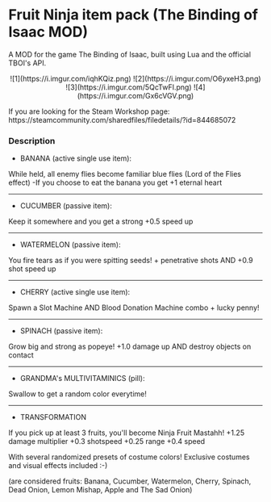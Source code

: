 # Fruit Ninja item pack (The Binding of Isaac MOD)

A MOD for the game The Binding of Isaac, built using Lua and the official TBOI's API.

<p align="center">
![1](https://i.imgur.com/iqhKQiz.png)
![2](https://i.imgur.com/O6yxeH3.png)
![3](https://i.imgur.com/5QcTwFI.png)
![4](https://i.imgur.com/Gx6cVGV.png)
</p>
If you are looking for the Steam Workshop page:
https://steamcommunity.com/sharedfiles/filedetails/?id=844685072

### Description

  - BANANA (active single use item):
  
While held, all enemy flies become familiar blue flies (Lord of the Flies effect)
-If you choose to eat the banana you get +1 eternal heart

---

  - CUCUMBER (passive item):
  
Keep it somewhere and you get a strong +0.5 speed up

---

  - WATERMELON (passive item):

You fire tears as if you were spitting seeds! + penetrative shots AND +0.9 shot speed up

---

  - CHERRY (active single use item):

Spawn a Slot Machine AND Blood Donation Machine combo + lucky penny!

---

  - SPINACH (passive item):
  
Grow big and strong as popeye! +1.0 damage up AND destroy objects on contact

---

  - GRANDMA's MULTIVITAMINICS (pill):
  
Swallow to get a random color everytime!

---

  - TRANSFORMATION
  
If you pick up at least 3 fruits, you'll become Ninja Fruit Mastahh!
+1.25 damage multiplier
+0.3 shotspeed
+0.25 range
+0.4 speed

With several randomized presets of costume colors! Exclusive costumes and visual effects included :-)

(are considered fruits: Banana, Cucumber, Watermelon, Cherry, Spinach, Dead Onion, Lemon Mishap, Apple and The Sad Onion)
